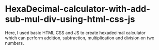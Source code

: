 # HexaDecimal-calculator-with-add-sub-mul-div-using-html-css-js
Here, I used basic HTML CSS and JS to create hexadecimal calculator which can perform addition, subtraction, multiplication and division on two numbers.
